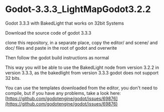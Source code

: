 # Godot-3.3.3_LightMapGodot3.2.2
Godot 3.3.3 with BakedLight that works on 32bit Systems

Download the source code of godot 3.3.3

clone this repository, in a separate place, copy the editor/ and scene/ and doc/  files and paste in the root of godot and overwrite

Then follow the godot build instructions as normal


This way you will be able to use the BakedLight node from version 3.2.2 in version 3.3.3, as the bakedlight from version 3.3.3 godot does not support 32 bits.

You can use the templates downloaded from the editor, you don't need to compile, but if you have any problems, take a look here:
[https://github.com/godotengine/godot/issues/69876](https://github.com/godotengine/godot/issues/69876)
